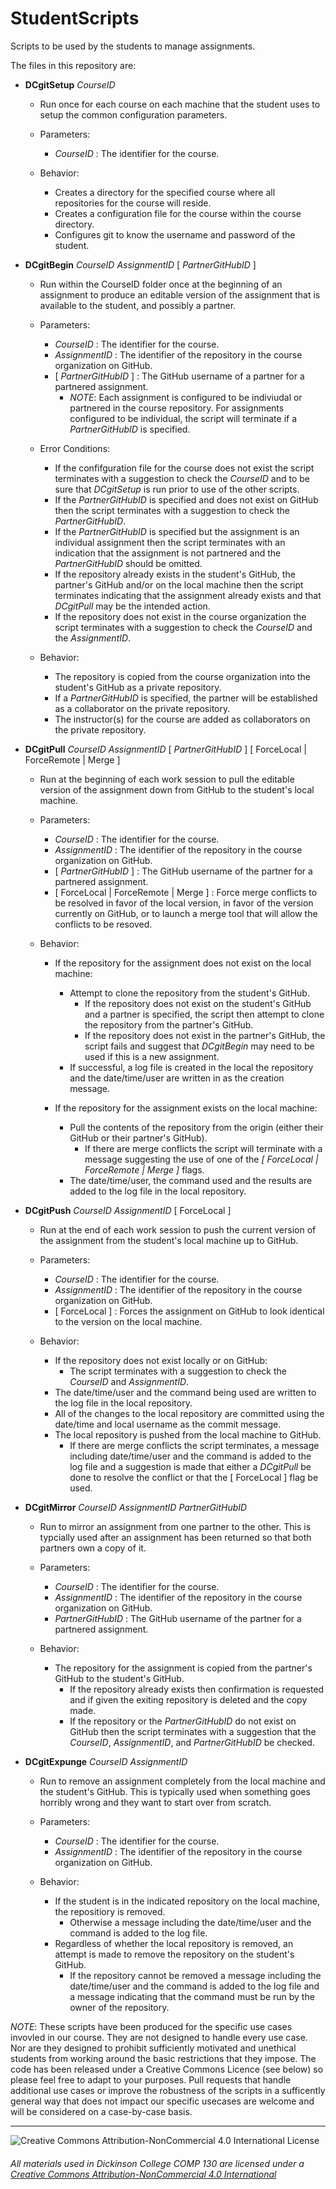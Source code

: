 # StudentScripts
Scripts to be used by the students to manage assignments.

The files in this repository are:
* __DCgitSetup__ _CourseID_
  * Run once for each course on each machine that the student uses to setup the common configuration parameters.
  
  * Parameters: 
    * _CourseID_ : The identifier for the course. 
    
  * Behavior:
    * Creates a directory for the specified course where all repositories for the course will reside.
    * Creates a configuration file for the course within the course directory.
    * Configures git to know the username and password of the student.
    
* __DCgitBegin__ _CourseID_ _AssignmentID_ [ _PartnerGitHubID_ ]
  * Run within the CourseID folder once at the beginning of an assignment to produce an editable version of the assignment that is available to the student, and possibly a partner. 

  * Parameters:
    * _CourseID_ : The identifier for the course. 
    * _AssignmentID_ : The identifier of the repository in the course organization on GitHub.
    * [ _PartnerGitHubID_ ] : The GitHub username of a partner for a partnered assignment.
      * _NOTE_: Each assignment is configured to be indiviudal or partnered in the course repository. For assignments configured to be individual, the script will terminate if a _PartnerGitHubID_ is specified.
      
   * Error Conditions:
     * If the confifguration file for the course does not exist the script terminates with a suggestion to check the _CourseID_ and to be sure that _DCgitSetup_ is run prior to use of the other scripts.
     * If the _PartnerGitHubID_ is specified and does not exist on GitHub then the script terminates with a suggestion to check the _PartnerGitHubID_.
     * If the _PartnerGitHubID_ is specified but the assignment is an individual assignment then the script terminates with an indication that the assignment is not partnered and the _PartnerGitHubID_ should be omitted.
     * If the repository already exists in the student's GitHub, the partner's GitHub and/or on the local machine then the script terminates indicating that the assignment already exists and that _DCgitPull_ may be the intended action. 
     * If the repository does not exist in the course organization the script terminates with a suggestion to check the _CourseID_ and the _AssignmentID_.
     
   * Behavior:
     * The repository is copied from the course organization into the student's GitHub as a private repository.
     * If a _PartnerGitHubID_ is specified, the partner will be established as a collaborator on the private repository.
     * The instructor(s) for the course are added as collaborators on the private repository.
    
* __DCgitPull__ _CourseID_ _AssignmentID_ [ _PartnerGitHubID_ ] [ ForceLocal | ForceRemote | Merge ]
  * Run at the beginning of each work session to pull the editable version of the assignment down from GitHub to the student's local machine.
  
  * Parameters:
    * _CourseID_ : The identifier for the course. 
    * _AssignmentID_ : The identifier of the repository in the course organization on GitHub.
    * [ _PartnerGitHubID_ ] : The GitHub username of the partner for a partnered assignment.
    * [ ForceLocal | ForceRemote | Merge ] : Force merge conflicts to be resolved in favor of the local version, in favor of the version currently on GitHub, or to launch a merge tool that will allow the conflicts to be resoved.
      
  * Behavior:
    * If the repository for the assignment does not exist on the local machine:
      * Attempt to clone the repository from the student's GitHub.  
        * If the repository does not exist on the student's GitHub and a partner is specified, the script then attempt to clone the repository from the partner's GitHub.
        * If the repository does not exist in the partner's GitHub, the script fails and suggest that _DCgitBegin_ may need to be used if this is a new assignment.
      * If successful, a log file is created in the local the repository and the date/time/user are written in as the creation message.
      
    * If the repository for the assignment exists on the local machine:
      * Pull the contents of the repository from the origin (either their GitHub or their partner's GitHub).  
        * If there are merge conflicts the script will terminate with a message suggesting the use of one of the _[ ForceLocal | ForceRemote | Merge ]_ flags.
      * The date/time/user, the command used and the results are added to the log file in the local repository.
    
* __DCgitPush__ _CourseID_ _AssignmentID_ [ ForceLocal ]
  * Run at the end of each work session to push the current version of the assignment from the student's local machine up to GitHub.
    
  * Parameters:
    * _CourseID_ : The identifier for the course. 
    * _AssignmentID_ : The identifier of the repository in the course organization on GitHub.
    * [ ForceLocal ] : Forces the assignment on GitHub to look identical to the version on the local machine.
    
  * Behavior:
    * If the repository does not exist locally or on GitHub:
        * The script terminates with a suggestion to check the _CourseID_ and _AssignmentID_.
    * The date/time/user and the command being used are written to the log file in the local repository.
    * All of the changes to the local repository are committed using the date/time and local username as the commit message.
    * The local repository is pushed from the local machine to GitHub. 
      * If there are merge conflicts the script terminates, a message including date/time/user and the command is added to the log file and a suggestion is made that either a _DCgitPull_ be done to resolve the conflict or that the [ ForceLocal ] flag be used.


* __DCgitMirror__ _CourseID_ _AssignmentID_ _PartnerGitHubID_
  * Run to mirror an assignment from one partner to the other.  This is typcially used after an assignment has been returned so that both partners own a copy of it.
  
  * Parameters:
    * _CourseID_ : The identifier for the course. 
    * _AssignmentID_ : The identifier of the repository in the course organization on GitHub.
    * _PartnerGitHubID_ : The GitHub username of the partner for a partnered assignment.
    
  * Behavior:
    * The repository for the assignment is copied from the partner's GitHub to the student's GitHub.  
      * If the repository already exists then confirmation is requested and if given the exiting repository is deleted and the copy made.
      * If the repository or the _PartnerGitHubID_ do not exist on GitHub then the script terminates with a suggestion that the _CourseID_, _AssignmentID_, and _PartnerGitHubID_ be checked.
    
* __DCgitExpunge__ _CourseID_ _AssignmentID_
  * Run to remove an assignment completely from the local machine and the student's GitHub.  This is typically used when something goes horribly wrong and they want to start over from scratch.

  * Parameters:
    * _CourseID_ : The identifier for the course. 
    * _AssignmentID_ : The identifier of the repository in the course organization on GitHub.
    
  * Behavior:
    * If the student is in the indicated repository on the local machine, the repositiory is removed.
      * Otherwise a message including the date/time/user and the command is added to the log file.
    * Regardless of whether the local repository is removed, an attempt is made to remove the repository on the student's GitHub.
      * If the repository cannot be removed a message including the date/time/user and the command is added to the log file and a message indicating that the command must be run by the owner of the repository.

_NOTE_: These scripts have been produced for the specific use cases invovled in our course.  They are not designed to handle every use case. Nor are they designed to prohibit sufficiently motivated and unethical students from working around the basic restrictions that they impose.  The code has been released under a Creative Commons Licence (see below) so please feel free to adapt to your purposes. Pull requests that handle additional use cases or improve the robustness of the scripts in a sufficently general way that does not impact our specific usecases are welcome and will be considered on a case-by-case basis.

___
![Creative Commons Attribution-NonCommercial 4.0 International License](https://i.creativecommons.org/l/by-nc/4.0/88x31.png "Creative Commons Attribution-NonCommercial 4.0 International License")
###### All materials used in Dickinson College COMP 130</span> are licensed under a [Creative Commons Attribution-NonCommercial 4.0 International ](http://creativecommons.org/licenses/by-nc/4.0/)
